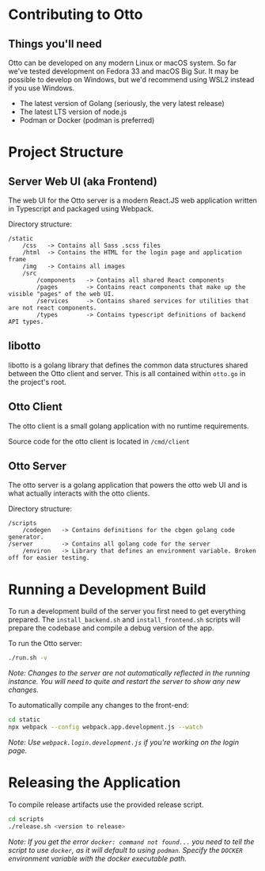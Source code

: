 # Contributing to Otto

## Things you'll need

Otto can be developed on any modern Linux or macOS system. So far we've tested development on Fedora 33 and macOS Big Sur. It may be possible to develop on Windows, but we'd recommend using WSL2 instead if you use Windows.

- The latest version of Golang (seriously, the very latest release)
- The latest LTS version of node.js
- Podman or Docker (podman is preferred)

# Project Structure

## Server Web UI (aka Frontend)

The web UI for the Otto server is a modern React.JS web application written in Typescript and packaged using Webpack.

Directory structure:

```
/static
    /css   -> Contains all Sass .scss files
    /html  -> Contains the HTML for the login page and application frame
    /img   -> Contains all images
    /src
        /components   -> Contains all shared React components
        /pages        -> Contains react components that make up the visible "pages" of the web UI.
        /services     -> Contains shared services for utilities that are not react components.
        /types        -> Contains typescript definitions of backend API types.
```

## libotto

libotto is a golang library that defines the common data structures shared between the Otto client and server. This is all contained within `otto.go` in the project's root.

## Otto Client

The otto client is a small golang application with no runtime requirements.

Source code for the otto client is located in `/cmd/client`

## Otto Server

The otto server is a golang application that powers the otto web UI and is what actually interacts with the otto clients.

Directory structure:

```
/scripts
    /codegen   -> Contains definitions for the cbgen golang code generator.
/server        -> Contains all golang code for the server
    /environ   -> Library that defines an environment variable. Broken off for easier testing.
```

# Running a Development Build

To run a development build of the server you first need to get everything prepared. The `install_backend.sh` and `install_frontend.sh` scripts will prepare the codebase and compile a debug version of the app.

To run the Otto server:

```bash
./run.sh -v
```
*Note: Changes to the server are not automatically reflected in the running instance. You will need to quite and restart the server to show any new changes.*

To automatically compile any changes to the front-end:

```bash
cd static
npx webpack --config webpack.app.development.js --watch
```
*Note: Use `webpack.login.development.js` if you're working on the login page.*

# Releasing the Application

To compile release artifacts use the provided release script.

```bash
cd scripts
./release.sh <version to release>
```
*Note: If you get the error `docker: command not found...` you need to tell the script to use `docker`, as it will default to using `podman`. Specify the `DOCKER` environment variable with the docker executable path.*
